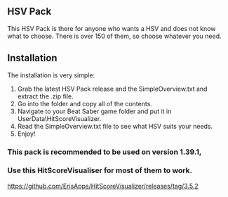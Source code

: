 ## HSV Pack

This HSV Pack is there for anyone who wants a HSV and does not know what to choose.
There is over 150 of them, so choose whatever you need.

## Installation

The installation is very simple:

1. Grab the latest HSV Pack release and the SimpleOverview.txt and extract the .zip file.
2. Go into the folder and copy all of the contents.
3. Navigate to your Beat Saber game folder and put it in UserData\HitScoreVisualizer.
4. Read the SimpleOverview.txt file to see what HSV suits your needs.
5. Enjoy!

### This pack is recommended to be used on version 1.39.1, 
### Use this HitScoreVisualiser for most of them to work.

https://github.com/ErisApps/HitScoreVisualizer/releases/tag/3.5.2

